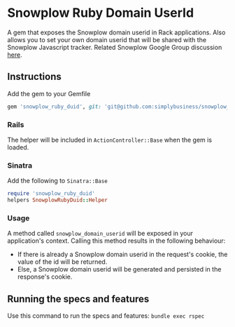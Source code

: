 # Snowplow Ruby Domain UserId

A gem that exposes the Snowplow domain userid in Rack applications. Also allows you to set your own domain userid that will be shared with the Snowplow Javascript tracker. Related Snowplow Google Group discussion [here](https://groups.google.com/forum/#!topic/snowplow-user/GFfhW25UuN8).

## Instructions

Add the gem to your Gemfile

```ruby
gem 'snowplow_ruby_duid', git: 'git@github.com:simplybusiness/snowplow_ruby_duid'
```

### Rails

The helper will be included in `ActionController::Base` when the gem is loaded.

### Sinatra

Add the following to `Sinatra::Base`

```ruby
require 'snowplow_ruby_duid'
helpers SnowplowRubyDuid::Helper
```

### Usage

A method called `snowplow_domain_userid` will be exposed in your application's context. Calling this method results in the following behaviour:

- If there is already a Snowplow domain userid in the request's cookie, the value of the id will be returned.
- Else, a Snowplow domain userid will be generated and persisted in the response's cookie.

## Running the specs and features

Use this command to run the specs and features: `bundle exec rspec`
